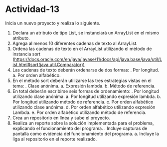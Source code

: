 # Actividad-13
Inicia un nuevo proyecto y realiza lo siguiente.
1.	Declara un atributo de tipo List, se instanciará un ArrayList<String> en el mismo atributo.
2.	Agrega al menos 10 diferentes cadenas de texto al ArrayList.
3.	Ordena las cadenas de texto en el ArrayList utilizando el método de instancia sort (https://docs.oracle.com/en/java/javase/11/docs/api/java.base/java/util/List.html#sort(java.util.Comparator))
4.	Las cadenas de texto deberán ordenarse de dos formas:
 .	Por longitud.
a.	Por orden alfabético.
5.	En el método sort deberán utilizarse las tres estrategias vistas en el tema:
 .	Clase anónima.
a.	Expresión lambda.
b.	Método de referencia.
6.	En total deberán escribirse seis formas de ordenamiento:
 .	Por longitud utilizando clase anónima.
a.	Por longitud utilizando expresión lambda.
b.	Por longitud utilizando método de referencia.
c.	Por orden alfabético utilizando clase anónima.
d.	Por orden alfabético utilizando expresión Lambda.
e.	Por orden alfabético utilizando método de referencia.
7.	Crea un repositorio en línea y sube el proyecto.
8.	Realiza un reporte sobre la solución implementada para el problema, explicando el funcionamiento del programa.
 .	Incluye capturas de pantalla como evidencia del funcionamiento del programa.
a.	Incluye la liga al repositorio en el reporte realizado.

